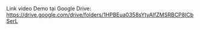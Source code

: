 Link video Demo tại Google Drive: https://drive.google.com/drive/folders/1HPBEua0358sYtyAIfZMSRBCP8ICbSerL
